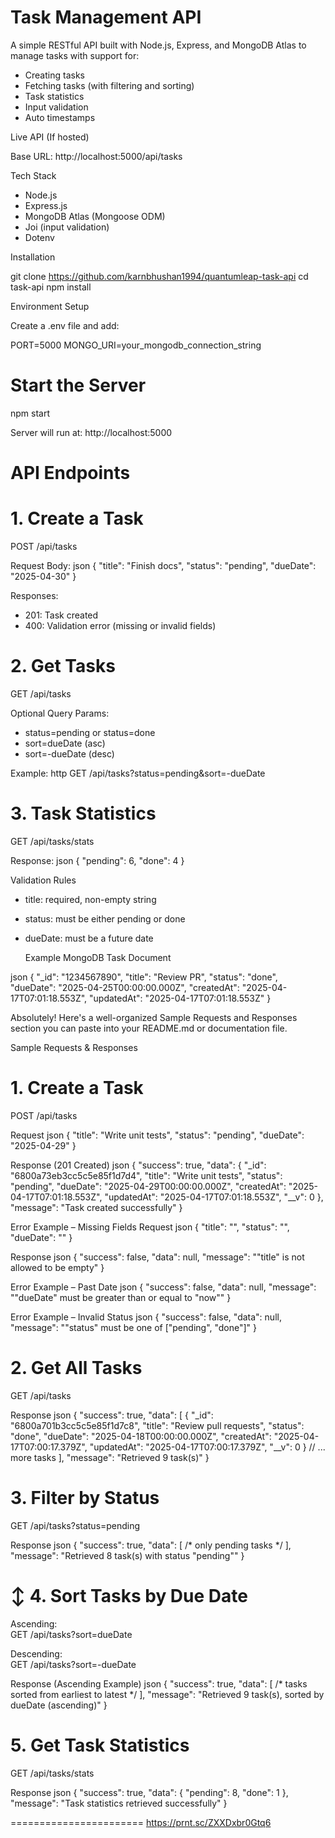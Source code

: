 #  Task Management API

A simple RESTful API built with Node.js, Express, and MongoDB Atlas to manage tasks with support for:

- Creating tasks
- Fetching tasks (with filtering and sorting)
- Task statistics
- Input validation
- Auto timestamps



 Live API (If hosted)

Base URL: http://localhost:5000/api/tasks




  Tech Stack

- Node.js
- Express.js
- MongoDB Atlas (Mongoose ODM)
- Joi (input validation)
- Dotenv

 Installation


git clone https://github.com/karnbhushan1994/quantumleap-task-api
cd task-api
npm install


  Environment Setup

Create a .env file and add:


PORT=5000
MONGO_URI=your_mongodb_connection_string




# Start the Server


npm start

 Server will run at: http://localhost:5000

 # API Endpoints

# 1.  Create a Task  
POST /api/tasks

 Request Body:
json
{
  "title": "Finish docs",
  "status": "pending",
  "dueDate": "2025-04-30"
}


 Responses:
- 201: Task created
- 400: Validation error (missing or invalid fields)


# 2.  Get Tasks  
GET /api/tasks

 Optional Query Params:
- status=pending or status=done
- sort=dueDate (asc)
- sort=-dueDate (desc)

 Example:
http
GET /api/tasks?status=pending&sort=-dueDate

# 3. Task Statistics  
GET /api/tasks/stats

 Response:
json
{
  "pending": 6,
  "done": 4
}

 Validation Rules

- title: required, non-empty string
- status: must be either pending or done
- dueDate: must be a future date



  Example MongoDB Task Document

json
{
  "_id": "1234567890",
  "title": "Review PR",
  "status": "done",
  "dueDate": "2025-04-25T00:00:00.000Z",
  "createdAt": "2025-04-17T07:01:18.553Z",
  "updatedAt": "2025-04-17T07:01:18.553Z"
}



Absolutely! Here's a well-organized Sample Requests and Responses section you can paste into your README.md or documentation file.



 Sample Requests & Responses



#  1. Create a Task

POST /api/tasks

 Request
json
{
  "title": "Write unit tests",
  "status": "pending",
  "dueDate": "2025-04-29"
}


 Response (201 Created)
json
{
  "success": true,
  "data": {
    "_id": "6800a73eb3cc5c5e85f1d7d4",
    "title": "Write unit tests",
    "status": "pending",
    "dueDate": "2025-04-29T00:00:00.000Z",
    "createdAt": "2025-04-17T07:01:18.553Z",
    "updatedAt": "2025-04-17T07:01:18.553Z",
    "__v": 0
  },
  "message": "Task created successfully"
}


 Error Example – Missing Fields
Request
json
{
  "title": "",
  "status": "",
  "dueDate": ""
}


Response
json
{
  "success": false,
  "data": null,
  "message": "\"title\" is not allowed to be empty"
}


 Error Example – Past Date
json
{
  "success": false,
  "data": null,
  "message": "\"dueDate\" must be greater than or equal to \"now\""
}


 Error Example – Invalid Status
json
{
  "success": false,
  "data": null,
  "message": "\"status\" must be one of [\"pending\", \"done\"]"
}


#  2. Get All Tasks

GET /api/tasks

 Response
json
{
  "success": true,
  "data": [
    {
      "_id": "6800a701b3cc5c5e85f1d7c8",
      "title": "Review pull requests",
      "status": "done",
      "dueDate": "2025-04-18T00:00:00.000Z",
      "createdAt": "2025-04-17T07:00:17.379Z",
      "updatedAt": "2025-04-17T07:00:17.379Z",
      "__v": 0
    }
    // ... more tasks
  ],
  "message": "Retrieved 9 task(s)"
}


#  3. Filter by Status

GET /api/tasks?status=pending

 Response
json
{
  "success": true,
  "data": [ /* only pending tasks */ ],
  "message": "Retrieved 8 task(s) with status \"pending\""
}




# ↕ 4. Sort Tasks by Due Date

Ascending:  
GET /api/tasks?sort=dueDate

Descending:  
GET /api/tasks?sort=-dueDate

 Response (Ascending Example)
json
{
  "success": true,
  "data": [ /* tasks sorted from earliest to latest */ ],
  "message": "Retrieved 9 task(s), sorted by dueDate (ascending)"
}


#  5. Get Task Statistics

GET /api/tasks/stats

 Response
json
{
  "success": true,
  "data": {
    "pending": 8,
    "done": 1
  },
  "message": "Task statistics retrieved successfully"
}

=======================
https://prnt.sc/ZXXDxbr0Gtq6





